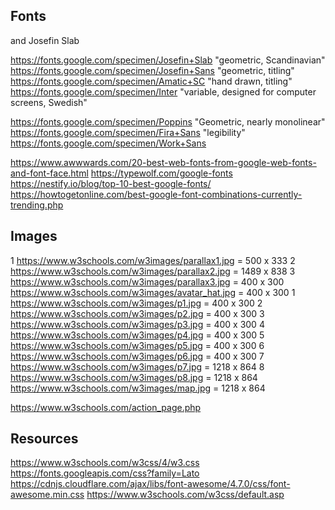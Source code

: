 ## Fonts
 and Josefin Slab

https://fonts.google.com/specimen/Josefin+Slab "geometric, Scandinavian"
https://fonts.google.com/specimen/Josefin+Sans "geometric, titling"
https://fonts.google.com/specimen/Amatic+SC "hand drawn, titling"
https://fonts.google.com/specimen/Inter "variable, designed for computer screens, Swedish"

https://fonts.google.com/specimen/Poppins "Geometric, nearly monolinear"
https://fonts.google.com/specimen/Fira+Sans "legibility"
https://fonts.google.com/specimen/Work+Sans

https://www.awwwards.com/20-best-web-fonts-from-google-web-fonts-and-font-face.html
https://typewolf.com/google-fonts
https://nestify.io/blog/top-10-best-google-fonts/
https://howtogetonline.com/best-google-font-combinations-currently-trending.php

## Images
1	https://www.w3schools.com/w3images/parallax1.jpg  =  500 x 333
2	https://www.w3schools.com/w3images/parallax2.jpg  = 1489 x 838
3	https://www.w3schools.com/w3images/parallax3.jpg  =  400 x 300
	https://www.w3schools.com/w3images/avatar_hat.jpg =  400 x 300
1	https://www.w3schools.com/w3images/p1.jpg         =  400 x 300
2	https://www.w3schools.com/w3images/p2.jpg         =  400 x 300
3	https://www.w3schools.com/w3images/p3.jpg         =  400 x 300
4	https://www.w3schools.com/w3images/p4.jpg         =  400 x 300
5	https://www.w3schools.com/w3images/p5.jpg         =  400 x 300
6	https://www.w3schools.com/w3images/p6.jpg         =  400 x 300
7	https://www.w3schools.com/w3images/p7.jpg         = 1218 x 864
8	https://www.w3schools.com/w3images/p8.jpg         = 1218 x 864
	https://www.w3schools.com/w3images/map.jpg        = 1218 x 864

https://www.w3schools.com/action_page.php

## Resources
https://www.w3schools.com/w3css/4/w3.css
https://fonts.googleapis.com/css?family=Lato
https://cdnjs.cloudflare.com/ajax/libs/font-awesome/4.7.0/css/font-awesome.min.css
https://www.w3schools.com/w3css/default.asp





<!--- RESOURCES & SOURCES -->

[0]: https://www.w3schools.com/
[1]: https://www.w3schools.com/w3css/tryw3css_templates_parallax.htm "Parallax Template"
[2]: https://www.w3schools.com/w3css/tryit.asp?filename=tryw3css_templates_parallax&stacked=h "Parallax Template » Editor"
[3]: https://www.w3schools.com/code/tryit.asp?filename=GFOVAH3HH887 "Parallax Template » customized"
[4]: https://www.w3schools.com/w3css/tryit.asp?filename=tryw3css_templates_cafe "Cafe Template » Editor"
[5]: https://www.w3schools.com/w3css/tryit.asp?filename=tryw3css_templates_wedding&stacked=h "Wedding Invitation Template » Editor"
[6]: https://www.w3schools.com/w3css/w3css_templates.asp "W3.CSS Templates"
[7]: https://html5up.net/ "HTML5 UP! Responsive HTML5 and CSS3 Site Templates"
[8]: https://templated.co/ "Free CSS, HTML5 and Responsive Site Templates"
